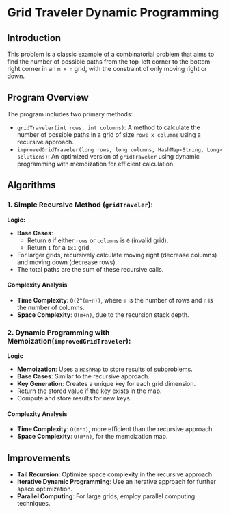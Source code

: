# Grid Traveler Dynamic Programming

## Introduction

This problem is a classic example of a combinatorial problem that aims to find the number of possible paths from the top-left corner to the bottom-right corner in an `m x n` grid, with the constraint of only moving right or down.

## Program Overview

The program includes two primary methods:

- `gridTraveler(int rows, int columns)`: A method to calculate the number of possible paths in a grid of size `rows x columns` using a recursive approach.
- `improvedGridTraveler(long rows, long columns, HashMap<String, Long> solutions)`: An optimized version of `gridTraveler` using dynamic programming with memoization for efficient calculation.

## Algorithms

### **1. Simple Recursive Method (`gridTraveler`):**

**Logic:**

- **Base Cases**:
  - Return `0` if either `rows` or `columns` is `0` (invalid grid).
  - Return `1` for a `1x1` grid.
- For larger grids, recursively calculate moving right (decrease columns) and moving down (decrease rows).
- The total paths are the sum of these recursive calls.

#### Complexity Analysis

- **Time Complexity**: `O(2^(m+n))`, where `m` is the number of rows and `n` is the number of columns.
- **Space Complexity**: `O(m+n)`, due to the recursion stack depth.

### **2. Dynamic Programming with Memoization(`improvedGridTraveler`):**

**Logic**

- **Memoization**: Uses a `HashMap` to store results of subproblems.
- **Base Cases**: Similar to the recursive approach.
- **Key Generation**: Creates a unique key for each grid dimension.
- Return the stored value if the key exists in the map.
- Compute and store results for new keys.

#### Complexity Analysis

- **Time Complexity**: `O(m*n)`, more efficient than the recursive approach.
- **Space Complexity**: `O(m*n)`, for the memoization map.

## Improvements

- **Tail Recursion**: Optimize space complexity in the recursive approach.
- **Iterative Dynamic Programming**: Use an iterative approach for further space optimization.
- **Parallel Computing**: For large grids, employ parallel computing techniques.
